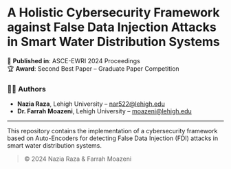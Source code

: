 # A Holistic Cybersecurity Framework against False Data Injection Attacks in Smart Water Distribution Systems

📄 **Published in**: ASCE-EWRI 2024 Proceedings  
🏆 **Award**: Second Best Paper – Graduate Paper Competition  

### 👩‍💻 Authors
- **Nazia Raza**, Lehigh University – [nar522@lehigh.edu](mailto:nar522@lehigh.edu)  
- **Dr. Farrah Moazeni**, Lehigh University – [moazeni@lehigh.edu](mailto:moazeni@lehigh.edu)

---

This repository contains the implementation of a cybersecurity framework based on Auto-Encoders 
for detecting False Data Injection (FDI) attacks in smart water distribution systems.

> © 2024 Nazia Raza & Farrah Moazeni
